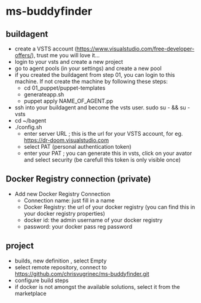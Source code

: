 # ms-buddyfinder

## buildagent

* create a VSTS account (https://www.visualstudio.com/free-developer-offers/), trust me you will love it...
* login to your vsts and create a new project
* go to agent pools (in your settings) and create a new pool
* if you created the buildagent from step 01, you can login to this machine. If not create the machine by following these steps:
  * cd 01_puppet/puppet-templates   
  * generateapp.sh
  * puppet apply NAME_OF_AGENT.pp
* ssh into your buildagent and become the vsts user. sudo su - && su - vsts
* cd ~/bagent
* ./config.sh
  * enter server URL ; this is the url for your VSTS account, for eg. https://dr-doom.visualstudio.com
  * select PAT (personal authentication token)
  * enter your PAT ; you can generate this in vsts, click on your avator and select security (be carefull this token is only visible once)

## Docker Registry connection (private)
* Add new Docker Registry Connection
  * Connection name: just fill in a name
  * Docker Registry: the url of your docker registry (you can find this in your docker registry properties)
  * docker id: the admin username of your docker registry
  * password: your docker pass reg password

## project

* builds, new definition , select Empty
* select remote repository, connect to https://github.com/chrisvugrinec/ms-buddyfinder.git
* configure build steps
* if docker is not amongst the available solutions, select it from the marketplace
